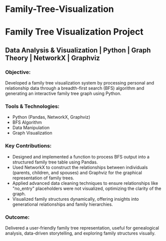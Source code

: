 # Family-Tree-Visualization

# Family Tree Visualization Project
## Data Analysis & Visualization | Python | Graph Theory | NetworkX | Graphviz

### Objective:
Developed a family tree visualization system by processing personal and relationship data through a breadth-first search (BFS) algorithm and generating an interactive family tree graph using Python.

### Tools & Technologies:
- Python (Pandas, NetworkX, Graphviz)
- BFS Algorithm
- Data Manipulation
- Graph Visualization

### Key Contributions:
- Designed and implemented a function to process BFS output into a structured family tree table using Pandas.
- Used NetworkX to construct the relationships between individuals (parents, children, and spouses) and Graphviz for the graphical representation of family trees.
- Applied advanced data cleaning techniques to ensure relationships like "no_entry" placeholders were not visualized, optimizing the clarity of the graph.
- Visualized family structures dynamically, offering insights into generational relationships and family hierarchies.

### Outcome:
Delivered a user-friendly family tree representation, useful for genealogical analysis, data-driven storytelling, and exploring family structures visually.
